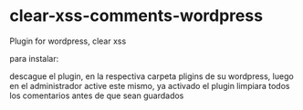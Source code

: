 # clear-xss-comments-wordpress
Plugin for wordpress, clear xss

para instalar:

descague el plugin, en la respectiva carpeta pligins de su wordpress, luego en el 
administrador active este mismo, ya activado el plugin limpiara todos los comentarios
antes de que sean guardados
